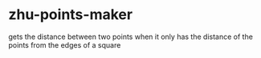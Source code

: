 # zhu-points-maker
gets the distance between two points when it only has the distance of the points from the edges of a square
